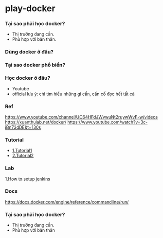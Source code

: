 # play-docker
### Tại sao phải học docker?
- Thị trường đang cần.
- Phù hợp với bản thân.

### Dùng docker ở đâu?

### Tại sao docker phổ biến?

### Học docker ở đâu?
- Youtube
- official
  lưu ý: chỉ tìm hiểu những gì cần, cần cố đọc hết tất cả

### Ref
https://www.youtube.com/channel/UC64HFdJWvwuNt2ruywWvF-w/videos
https://xuanthulab.net/docker/
https://www.youtube.com/watch?v=3c-iBn73dDE&t=130s

### Tutorial
- [1.Tutorial1 ](https://xuanthulab.net/gioi-thieu-ve-docker-lam-quen-voi-docker-tao-container.html)
- [2.Tutorial2 ](https://docker-ghichep.readthedocs.io/en/latest/docker-thuchanh-network/)

### Lab
[1.How to setup jenkins](https://tel4vn.edu.vn/blog/huong-dan-cai-dat-jenkins-tren-docker/)

### Docs
https://docs.docker.com/engine/reference/commandline/run/

### Tại sao phải học docker?
- Thị trường đang cần.
- Phù hợp với bản thân
